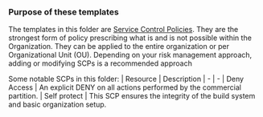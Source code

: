 ### Purpose of these templates
The templates in this folder are [Service Control Policies](https://docs.aws.amazon.com/organizations/latest/userguide/orgs_manage_policies_scps.html). They are the strongest form of policy prescribing what is and is not possible within the Organization. They can be applied to the entire organization or per Organizational Unit (OU). Depending on your risk management approach, adding or modifying SCPs is a recommended approach

Some notable SCPs in this folder:
| Resource | Description
| - | -
| Deny Access | An explicit DENY on all actions performed by the commercial partition.
| Self protect | This SCP ensures the integrity of the build system and basic organization setup.